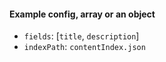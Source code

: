 #### Example config, array or an object

  - `fields`: [`title`, `description`]
  - `indexPath`: `contentIndex.json`